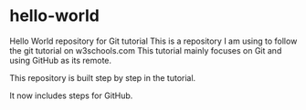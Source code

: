 # hello-world
Hello World repository for Git tutorial
This is a repository I am using to follow the git tutorial on w3schools.com
This tutorial mainly focuses on Git and using GitHub as its remote.

This repository is built step by step in the tutorial.

It now includes steps for GitHub.
